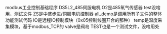 modbus工业控制基础程序
DS5L2_485伺服电机
O2是485氧气传感器
test没啥用，测试文件
ZS是中盛步进/伺服电机控制器
all_demo是调用所有子文件的整体功能测试代码
IO是远程IO控制模块（0x05控制线圈开合的那种）
temp是温度采集模块，基于modbus_TCP的
valve是阀岛
TEST也是一个测试文件，没啥用处

